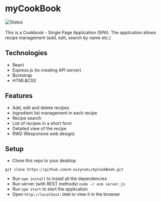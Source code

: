 # myCookBook
![Status](https://img.shields.io/badge/Status-DONE-green.svg)<br/><br/>
This is a Cookbook - Single Page Application (SPA). The application allows recipe management (add, edit, search by name etc.)

## Technologies
* React
* Express.js (to creating API server)
* Bootstrap
* HTML&CSS

## Features
* Add, edit and delete recipes
* Ingredient list management in each recipe
* Recipe search
* List of recipes in a short form
* Detailed view of the recipe
* RWD (Responsive web design)

## Setup
* Clone this repo to your desktop
```
git clone https://github.com/m-uszynski/myCookBook.git
```
* Run `npm install` to install all the dependencies
* Run server (with REST methods) `node -r esm server.js`
* Run `npm start` to start the application
* Open `http://localhost:3000` to view it in the browser
